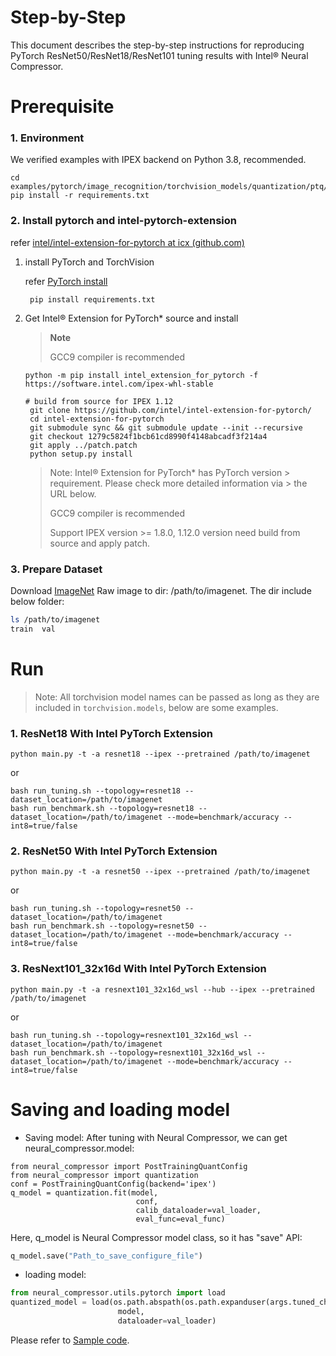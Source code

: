 Step-by-Step
============

This document describes the step-by-step instructions for reproducing PyTorch ResNet50/ResNet18/ResNet101 tuning results with Intel® Neural Compressor.

# Prerequisite

### 1. Environment

We verified examples with IPEX backend on Python 3.8, recommended.

```shell
cd examples/pytorch/image_recognition/torchvision_models/quantization/ptq/cpu/ipex
pip install -r requirements.txt
```

### 2. Install pytorch and intel-pytorch-extension

refer [intel/intel-extension-for-pytorch at icx (github.com)](https://github.com/intel/intel-extension-for-pytorch/tree/v1.8.0)

1. install PyTorch and TorchVision

   refer [PyTorch install](https://pytorch.org/get-started/locally/)
   ```shell position-relative
    pip install requirements.txt
   ```
2. Get  Intel® Extension for PyTorch* source and install
    > **Note**
    >
    > GCC9 compiler is recommended
    >

   ```shell position-relative
   python -m pip install intel_extension_for_pytorch -f https://software.intel.com/ipex-whl-stable
   ```


   ```
   # build from source for IPEX 1.12
    git clone https://github.com/intel/intel-extension-for-pytorch/
    cd intel-extension-for-pytorch
    git submodule sync && git submodule update --init --recursive
    git checkout 1279c5824f1bcb61cd8990f4148abcadf3f214a4
    git apply ../patch.patch
    python setup.py install
   ```
   > Note: Intel® Extension for PyTorch* has PyTorch version > requirement. Please check more detailed information via > the URL below.
   >
   > GCC9 compiler is recommended
   >
   > Support IPEX version >= 1.8.0, 1.12.0 version need build from source and apply patch.

### 3. Prepare Dataset

Download [ImageNet](http://www.image-net.org/) Raw image to dir: /path/to/imagenet.  The dir include below folder:

```bash
ls /path/to/imagenet
train  val
```

# Run

> Note: All torchvision model names can be passed as long as they are included in `torchvision.models`, below are some examples.

### 1. ResNet18 With Intel PyTorch Extension

```shell
python main.py -t -a resnet18 --ipex --pretrained /path/to/imagenet
```
or
```shell
bash run_tuning.sh --topology=resnet18 --dataset_location=/path/to/imagenet
bash run_benchmark.sh --topology=resnet18 --dataset_location=/path/to/imagenet --mode=benchmark/accuracy --int8=true/false
```

### 2. ResNet50 With Intel PyTorch Extension

```shell
python main.py -t -a resnet50 --ipex --pretrained /path/to/imagenet
```
or
```shell
bash run_tuning.sh --topology=resnet50 --dataset_location=/path/to/imagenet
bash run_benchmark.sh --topology=resnet50 --dataset_location=/path/to/imagenet --mode=benchmark/accuracy --int8=true/false
```

### 3. ResNext101_32x16d With Intel PyTorch Extension

```shell
python main.py -t -a resnext101_32x16d_wsl --hub --ipex --pretrained /path/to/imagenet
```
or
```shell
bash run_tuning.sh --topology=resnext101_32x16d_wsl --dataset_location=/path/to/imagenet
bash run_benchmark.sh --topology=resnext101_32x16d_wsl --dataset_location=/path/to/imagenet --mode=benchmark/accuracy --int8=true/false
```


# Saving and loading model

* Saving model:
  After tuning with Neural Compressor, we can get neural_compressor.model:

```
from neural_compressor import PostTrainingQuantConfig
from neural_compressor import quantization
conf = PostTrainingQuantConfig(backend='ipex')
q_model = quantization.fit(model,
                            conf,
                            calib_dataloader=val_loader,
                            eval_func=eval_func)
```

Here, q_model is Neural Compressor model class, so it has "save" API:

```python
q_model.save("Path_to_save_configure_file")
```

* loading model:

```python
from neural_compressor.utils.pytorch import load
quantized_model = load(os.path.abspath(os.path.expanduser(args.tuned_checkpoint)),
                        model,
                        dataloader=val_loader)
```

Please refer to [Sample code](./main.py).
